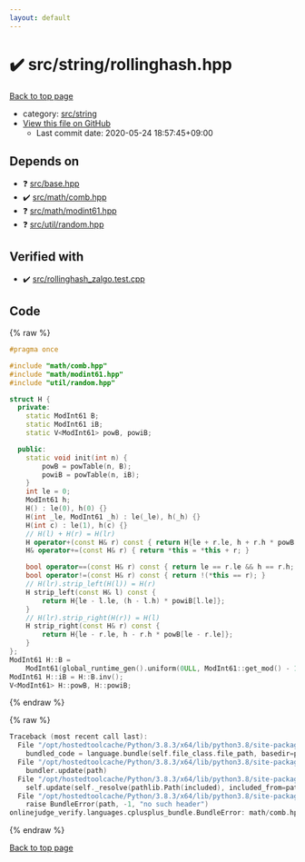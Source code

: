 ```yaml
---
layout: default
---
```


<!-- mathjax config similar to math.stackexchange -->
<script type="text/javascript" async
  src="https://cdnjs.cloudflare.com/ajax/libs/mathjax/2.7.5/MathJax.js?config=TeX-MML-AM_CHTML">
</script>
<script type="text/x-mathjax-config">
  MathJax.Hub.Config({
    TeX: { equationNumbers: { autoNumber: "AMS" }},
    tex2jax: {
      inlineMath: [ ['$','$'] ],
      processEscapes: true
    },
    "HTML-CSS": { matchFontHeight: false },
    displayAlign: "left",
    displayIndent: "2em"
  });
</script>

<script type="text/javascript" src="https://cdnjs.cloudflare.com/ajax/libs/jquery/3.4.1/jquery.min.js"></script>
<script src="https://cdn.jsdelivr.net/npm/jquery-balloon-js@1.1.2/jquery.balloon.min.js" integrity="sha256-ZEYs9VrgAeNuPvs15E39OsyOJaIkXEEt10fzxJ20+2I=" crossorigin="anonymous"></script>
<script type="text/javascript" src="../../../assets/js/copy-button.js"></script>
<link rel="stylesheet" href="../../../assets/css/copy-button.css" />


# :heavy_check_mark: src/string/rollinghash.hpp

<a href="../../../index.html">Back to top page</a>

* category: <a href="../../../index.html#ec86b6e05e7d09e98d071ea841edf05f">src/string</a>
* <a href="{{ site.github.repository_url }}/blob/master/src/string/rollinghash.hpp">View this file on GitHub</a>
    - Last commit date: 2020-05-24 18:57:45+09:00




## Depends on

* :question: <a href="../base.hpp.html">src/base.hpp</a>
* :heavy_check_mark: <a href="../math/comb.hpp.html">src/math/comb.hpp</a>
* :question: <a href="../math/modint61.hpp.html">src/math/modint61.hpp</a>
* :question: <a href="../util/random.hpp.html">src/util/random.hpp</a>


## Verified with

* :heavy_check_mark: <a href="../../../verify/src/rollinghash_zalgo.test.cpp.html">src/rollinghash_zalgo.test.cpp</a>


## Code

<a id="unbundled"></a>
{% raw %}
```cpp
#pragma once

#include "math/comb.hpp"
#include "math/modint61.hpp"
#include "util/random.hpp"

struct H {
  private:
    static ModInt61 B;
    static ModInt61 iB;
    static V<ModInt61> powB, powiB;

  public:
    static void init(int n) {
        powB = powTable(n, B);
        powiB = powTable(n, iB);
    }
    int le = 0;
    ModInt61 h;
    H() : le(0), h(0) {}
    H(int _le, ModInt61 _h) : le(_le), h(_h) {}
    H(int c) : le(1), h(c) {}
    // H(l) + H(r) = H(lr)
    H operator+(const H& r) const { return H{le + r.le, h + r.h * powB[le]}; }
    H& operator+=(const H& r) { return *this = *this + r; }

    bool operator==(const H& r) const { return le == r.le && h == r.h; }
    bool operator!=(const H& r) const { return !(*this == r); }
    // H(lr).strip_left(H(l)) = H(r)
    H strip_left(const H& l) const {
        return H{le - l.le, (h - l.h) * powiB[l.le]};
    }
    // H(lr).strip_right(H(r)) = H(l)
    H strip_right(const H& r) const {
        return H{le - r.le, h - r.h * powB[le - r.le]};
    }
};
ModInt61 H::B =
    ModInt61(global_runtime_gen().uniform(0ULL, ModInt61::get_mod() - 1));
ModInt61 H::iB = H::B.inv();
V<ModInt61> H::powB, H::powiB;

```
{% endraw %}

<a id="bundled"></a>
{% raw %}
```cpp
Traceback (most recent call last):
  File "/opt/hostedtoolcache/Python/3.8.3/x64/lib/python3.8/site-packages/onlinejudge_verify/docs.py", line 349, in write_contents
    bundled_code = language.bundle(self.file_class.file_path, basedir=pathlib.Path.cwd())
  File "/opt/hostedtoolcache/Python/3.8.3/x64/lib/python3.8/site-packages/onlinejudge_verify/languages/cplusplus.py", line 172, in bundle
    bundler.update(path)
  File "/opt/hostedtoolcache/Python/3.8.3/x64/lib/python3.8/site-packages/onlinejudge_verify/languages/cplusplus_bundle.py", line 282, in update
    self.update(self._resolve(pathlib.Path(included), included_from=path))
  File "/opt/hostedtoolcache/Python/3.8.3/x64/lib/python3.8/site-packages/onlinejudge_verify/languages/cplusplus_bundle.py", line 162, in _resolve
    raise BundleError(path, -1, "no such header")
onlinejudge_verify.languages.cplusplus_bundle.BundleError: math/comb.hpp: line -1: no such header

```
{% endraw %}

<a href="../../../index.html">Back to top page</a>

